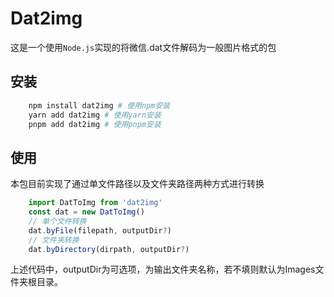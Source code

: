 # Dat2img
这是一个使用`Node.js`实现的将微信.dat文件解码为一般图片格式的包

## 安装
```bash
    npm install dat2img # 使用npm安装
    yarn add dat2img # 使用yarn安装
    pnpm add dat2img # 使用pnpm安装
```

## 使用
本包目前实现了通过单文件路径以及文件夹路径两种方式进行转换
```javascript
    import DatToImg from 'dat2img'
    const dat = new DatToImg()
    // 单个文件转换
    dat.byFile(filepath, outputDir?)
    // 文件夹转换
    dat.byDirectory(dirpath, outputDir?)
```
上述代码中，outputDir为可选项，为输出文件夹名称，若不填则默认为Images文件夹根目录。
